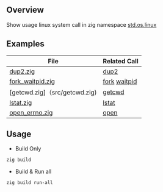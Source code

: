 ## Overview
Show usage linux system call in zig namespace
[std.os.linux](https://ziglang.org/documentation/master/std/#std.os.linux)

## Examples
| File                                     | Related Call |
| ---------------------------------------- | ------------ |
| [dup2.zig](src/dup2.zig)                 | [dup2](https://ziglang.org/documentation/master/std/#std.os.linux.dup2) |
| [fork_waitpid.zig](src/fork_waitpid.zig) | [fork](https://ziglang.org/documentation/master/std/#std.os.linux.fork) [waitpid](https://ziglang.org/documentation/master/std/#std.os.linux.waitpid) |
| [getcwd.zig]（src/getcwd.zig)            | [getcwd](https://ziglang.org/documentation/master/std/#std.os.linux.getcwd) |
| [lstat.zig](src/lstat.zig)               | [lstat](https://ziglang.org/documentation/master/std/#std.os.linux.lstat) |
| [open_errno.zig](src/open_errno.zig)     | [open](https://ziglang.org/documentation/master/std/#std.os.linux.open) |

## Usage
 * Build Only
```sh
zig build
```
 * Build & Run all
```sh
zig build run-all
```
